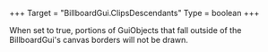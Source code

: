 +++
Target = "BillboardGui.ClipsDescendants"
Type = boolean
+++

When set to true, portions of GuiObjects that fall outside of the BillboardGui's canvas borders will not be drawn.